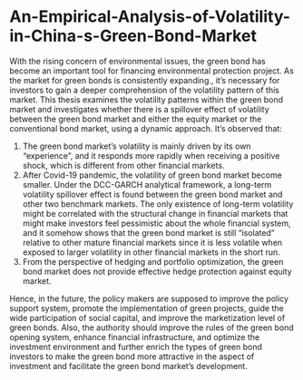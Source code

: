 # An-Empirical-Analysis-of-Volatility-in-China-s-Green-Bond-Market

With the rising concern of environmental issues, the green bond has become an important tool for financing environmental protection project. As the market for green bonds is consistently expanding., it’s necessary for investors to gain a deeper comprehension of the volatility pattern of this market. This thesis examines the volatility patterns within the green bond market and investigates whether there is a spillover effect of volatility between the green bond market and either the equity market or the conventional bond market, using a dynamic approach. It’s observed that:
1. The green bond market’s volatility is mainly driven by its own “experience”, and it responds more rapidly when receiving a positive shock, which is different from other financial markets.
2. After Covid-19 pandemic, the volatility of green bond market become smaller. Under the DCC-GARCH analytical framework, a long-term volatility spillover effect is found between the green bond market and other two benchmark markets. The only existence of long-term volatility might be correlated with the structural change in financial markets that might make investors feel pessimistic about the whole financial system, and it somehow shows that the green bond market is still “isolated” relative to other mature financial markets since it is less volatile when exposed to larger volatility in other financial markets in the short run.
3. From the perspective of hedging and portfolio optimization, the green bond market does not provide effective hedge protection against equity market.

Hence, in the future, the policy makers are supposed to improve the policy support system, promote the implementation of green projects, guide the wide participation of social capital, and improve the marketization level of green bonds. Also, the authority should improve the rules of the green bond opening system, enhance financial infrastructure, and optimize the investment environment and further enrich the types of green bond investors to make the green bond more attractive in the aspect of investment and facilitate the green bond market’s development.

